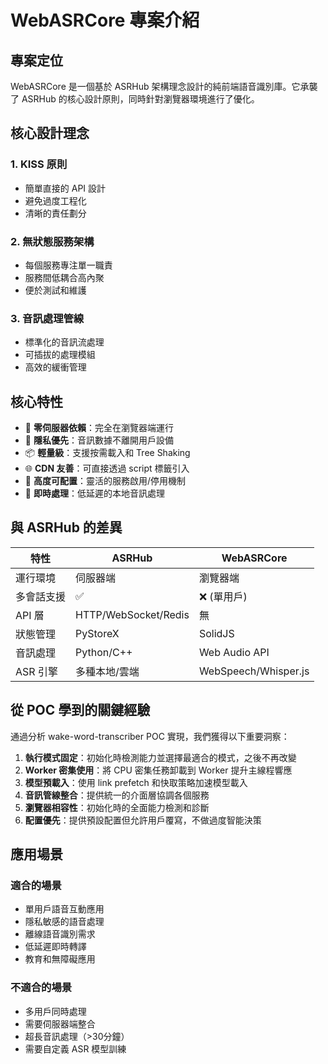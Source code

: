 # WebASRCore 專案介紹

## 專案定位

WebASRCore 是一個基於 ASRHub 架構理念設計的純前端語音識別庫。它承襲了 ASRHub 的核心設計原則，同時針對瀏覽器環境進行了優化。

## 核心設計理念

### 1. KISS 原則
- 簡單直接的 API 設計
- 避免過度工程化
- 清晰的責任劃分

### 2. 無狀態服務架構
- 每個服務專注單一職責
- 服務間低耦合高內聚
- 便於測試和維護

### 3. 音訊處理管線
- 標準化的音訊流處理
- 可插拔的處理模組
- 高效的緩衝管理

## 核心特性

- 🎯 **零伺服器依賴**：完全在瀏覽器端運行
- 🔐 **隱私優先**：音訊數據不離開用戶設備
- 📦 **輕量級**：支援按需載入和 Tree Shaking
- 🌐 **CDN 友善**：可直接透過 script 標籤引入
- 🔧 **高度可配置**：靈活的服務啟用/停用機制
- 🚀 **即時處理**：低延遲的本地音訊處理

## 與 ASRHub 的差異

| 特性 | ASRHub | WebASRCore |
|------|--------|------------|
| 運行環境 | 伺服器端 | 瀏覽器端 |
| 多會話支援 | ✅ | ❌ (單用戶) |
| API 層 | HTTP/WebSocket/Redis | 無 |
| 狀態管理 | PyStoreX | SolidJS |
| 音訊處理 | Python/C++ | Web Audio API |
| ASR 引擎 | 多種本地/雲端 | WebSpeech/Whisper.js |

## 從 POC 學到的關鍵經驗

通過分析 wake-word-transcriber POC 實現，我們獲得以下重要洞察：

1. **執行模式固定**：初始化時檢測能力並選擇最適合的模式，之後不再改變
2. **Worker 密集使用**：將 CPU 密集任務卸載到 Worker 提升主線程響應  
3. **模型預載入**：使用 link prefetch 和快取策略加速模型載入
4. **音訊管線整合**：提供統一的介面層協調各個服務
5. **瀏覽器相容性**：初始化時的全面能力檢測和診斷
6. **配置優先**：提供預設配置但允許用戶覆寫，不做過度智能決策

## 應用場景

### 適合的場景
- 單用戶語音互動應用
- 隱私敏感的語音處理
- 離線語音識別需求
- 低延遲即時轉譯
- 教育和無障礙應用

### 不適合的場景
- 多用戶同時處理
- 需要伺服器端整合
- 超長音訊處理（>30分鐘）
- 需要自定義 ASR 模型訓練